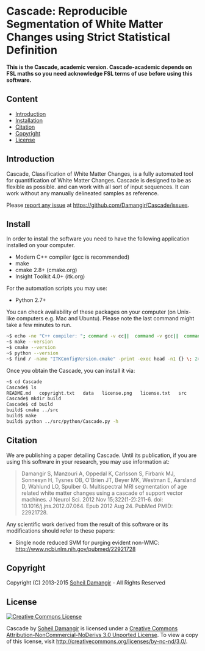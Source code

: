 Cascade: Reproducible Segmentation of White Matter Changes using Strict Statistical Definition
=======

__This is the Cascade, academic version. Cascade-academic depends on **FSL maths** so you need acknowledge FSL terms of use before using this software.__


Content
-------
* [Introduction](#introduction)
* [Installation](#install)
* [Citation](#citation)
* [Copyright](#copyright)
* [License](#license)


Introduction
-------
Cascade, Classification of White Matter Changes, is a fully automated tool for quantification of White Matter Changes. Cascade is designed to be as flexible as possible. and can work with all sort of input sequences. It can work without any manually delineated samples as reference.

Please [report any issue](https://github.com/Damangir/Cascade/issues) at https://github.com/Damangir/Cascade/issues.

Install
-------
In order to install the software you need to have the following application installed on your computer.

 * Modern C++ compiler (gcc is recommended)
 * make
 * cmake 2.8+ (cmake.org)
 * Insight Toolkit 4.0+ (itk.org)

For the automation scripts you may use:
 * Python 2.7+

You can check availability of these packages on your computer (on Unix-like computers e.g. Mac and Ubuntu). Please note the last command might take a few minutes to run.
```bash
~$ echo -ne "C++ compiler: "; command -v cc||  command -v gcc||  command -v clang||  command -v c++||  echo "No C++ compiler found"
~$ make --version
~$ cmake --version
~$ python --version
~$ find / -name "ITKConfigVersion.cmake" -print -exec head -n1 {} \; 2>/dev/null
```

Once you obtain the Cascade, you can install it via:
```bash
~$ cd Cascade
Cascade$ ls
README.md   copyright.txt   data   license.png   license.txt   src
Cascade$ mkdir build
Cascade$ cd build
build$ cmake ../src
build$ make
build$ python ../src/python/Cascade.py -h
```


Citation
-------
We are publishing a paper detailing Cascade. Until its publication, if you are using this software in your research, you may use information at:

> Damangir S, Manzouri A, Oppedal K, Carlsson S, Firbank MJ, Sonnesyn H, Tysnes OB, O'Brien JT, Beyer MK, Westman E, Aarsland D, Wahlund LO, Spulber G. Multispectral MRI segmentation of age related white matter changes using a cascade of support vector machines. J Neurol Sci. 2012 Nov 15;322(1-2):211-6. doi: 10.1016/j.jns.2012.07.064. Epub 2012 Aug 24. PubMed PMID: 22921728.

Any scientific work derived from the result of this software or its modifications should refer to these papers:
* Single node reduced SVM for purging evident non-WMC: http://www.ncbi.nlm.nih.gov/pubmed/22921728

Copyright
-------
Copyright (C) 2013-2015 [Soheil Damangir](http://www.linkedin.com/in/soheildamangir) - All Rights Reserved

License
-------
[![Creative Commons License](https://raw.github.com/Damangir/Cascade/master/license.png "Creative Commons License")](http://creativecommons.org/licenses/by-nc-nd/3.0/)

Cascade by [Soheil Damangir](http://www.linkedin.com/in/soheildamangir) is licensed under a [Creative Commons Attribution-NonCommercial-NoDerivs 3.0 Unported License](http://creativecommons.org/licenses/by-nc-nd/3.0/).
To view a copy of this license, visit http://creativecommons.org/licenses/by-nc-nd/3.0/.
